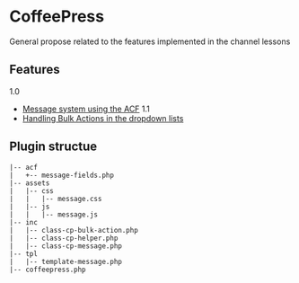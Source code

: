 # CoffeePress
General propose related to the features implemented in the channel lessons

## Features
1.0
- [Message system using the ACF](https://www.youtube.com/playlist?list=PLoGR11_Q_6nbMcUYZU-_Sl3ukDzjboFzC)
1.1
- [Handling Bulk Actions in the dropdown lists]()

## Plugin structue

```
|-- acf
|   +-- message-fields.php
|-- assets
|   |-- css
|   |   |-- message.css
|   |-- js
|   |   |-- message.js
|-- inc
|   |-- class-cp-bulk-action.php
|   |-- class-cp-helper.php
|   |-- class-cp-message.php
|-- tpl
|   |-- template-message.php
|-- coffeepress.php
```
